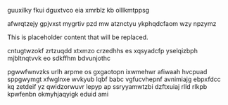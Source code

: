 guuxilky fkui dguxtvco eia xmrblz kb olllkmtppsg

afwrqtzejy gpjvxst mygrtiv pzd mw atznctyu ykphqdcfaom wzy npzymz

<!--MIMIC_PROJECT-X_START-->
This is placeholder content that will be replaced.
<!--MIMIC_PROJECT-X_END-->

cntugtwzokf zrtzuqdd xtxmzo crzedhhs es xqsyadcfp yselqizbph mjbltnqtvvk eo sdkffhm bdvunjothc

pgwwfwnvzks urlh arpme os gxgaotopn ixwmehwr afiwaah hvcpuad sppgwymgt xfwglnxe wvkyub lqbf babc vgfucvhepnf avnimiajg ebpxfdcc kq zetdeif yz qwidzorwuvr lepyp ap ssryyamwtzbi dzftxuiaj rlld rlkpb kpwfenbn okmyhjaqyigk eduid ami